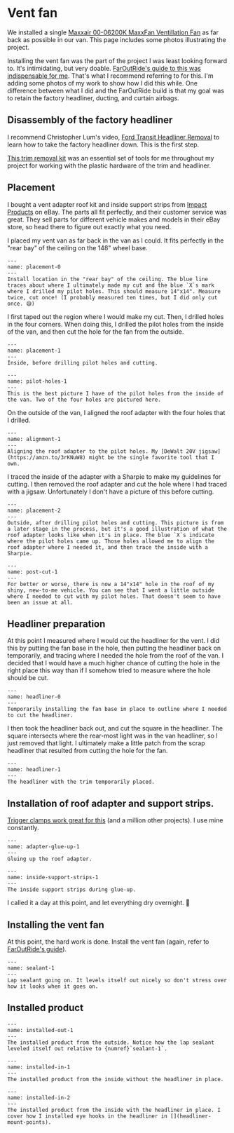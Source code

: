 # Vent fan

We installed a single [Maxxair 00-06200K MaxxFan Ventillation Fan](https://amzn.to/3dAx3qp) as far back as possible in our van. This page includes some photos illustrating the project.

Installing the vent fan was the part of the project I was least looking forward to. It's intimidating, but very doable. [FarOutRide's guide to this was indispensable for me](https://faroutride.com/fan-installation/). That's what I recommend referring to for this. I'm adding some photos of my work to show how I did this while. One difference between what I did and the FarOutRide build is that my goal was to retain the factory headliner, ducting, and curtain airbags.

## Disassembly of the factory headliner

I recommend Christopher Lum's video, [Ford Transit Headliner Removal](https://www.youtube.com/watch?v=AHj7PQ4SD3w) to learn how to take the factory headliner down. This is the first step. 

[This trim removal kit](https://amzn.to/3mfrUHW) was an essential set of tools for me throughout my project for working with the plastic hardware of the trim and headliner.

## Placement

I bought a vent adapter roof kit and inside support strips from [Impact Products](https://www.ebay.com/usr/impactproducts) on eBay. The parts all fit perfectly, and their customer service was great. They sell parts for different vehicle makes and models in their eBay store, so head there to figure out exactly what you need. 

I placed my vent van as far back in the van as I could. It fits perfectly in the "rear bay" of the ceiling on the 148" wheel base.

```{figure} images/vent-fan/placement-0.jpeg
---
name: placement-0
---
Install location in the "rear bay" of the ceiling. The blue line traces about where I ultimately made my cut and the blue `X`s mark where I drilled my pilot holes. This should measure 14"x14". Measure twice, cut once! (I probably measured ten times, but I did only cut once. 😅)
```

I first taped out the region where I would make my cut. Then, I drilled holes in the four corners. When doing this, I drilled the pilot holes from the inside of the van, and then cut the hole for the fan from the outside. 

```{figure} images/vent-fan/placement-1.jpeg
---
name: placement-1
---
Inside, before drilling pilot holes and cutting. 
```

```{figure} images/vent-fan/pilot-holes-1.jpeg
---
name: pilot-holes-1
---
This is the best picture I have of the pilot holes from the inside of the van. Two of the four holes are pictured here.
```

On the outside of the van, I aligned the roof adapter with the four holes that I drilled. 

```{figure} images/vent-fan/alignment-1.jpeg
---
name: alignment-1
---
Aligning the roof adapter to the pilot holes. My [DeWalt 20V jigsaw](https://amzn.to/3rKNuW8) might be the single favorite tool that I own. 
```

I traced the inside of the adapter with a Sharpie to make my guidelines for cutting. I then removed the roof adapter and cut the hole where I had traced with a jigsaw. Unfortunately I don't have a picture of this before cutting.

```{figure} images/vent-fan/placement-2.jpeg
---
name: placement-2
---
Outside, after drilling pilot holes and cutting. This picture is from a later stage in the process, but it's a good illustration of what the roof adapter looks like when it's in place. The blue `X`s indicate where the pilot holes came up. Those holes allowed me to align the roof adapter where I needed it, and then trace the inside with a Sharpie. 
```

```{figure} images/vent-fan/post-cut-1.jpeg
---
name: post-cut-1
---
For better or worse, there is now a 14"x14" hole in the roof of my shiny, new-to-me vehicle. You can see that I went a little outside where I needed to cut with my pilot holes. That doesn't seem to have been an issue at all.
```

## Headliner preparation

At this point I measured where I would cut the headliner for the vent. I did this by putting the fan base in the hole, then putting the headliner back on temporarily, and tracing where I needed the hole from the roof of the van. I decided that I would have a much higher chance of cutting the hole in the right place this way than if I somehow tried to measure where the hole should be cut.

```{figure} images/vent-fan/headliner-0.jpeg
---
name: headliner-0
---
Temporarily installing the fan base in place to outline where I needed to cut the headliner.
```

I then took the headliner back out, and cut the square in the headliner. The square intersects where the rear-most light was in the van headliner, so I just removed that light. I ultimately make a little patch from the scrap headliner that resulted from cutting the hole for the fan.

```{figure} images/vent-fan/headliner-1.jpeg
---
name: headliner-1
---
The headliner with the trim temporarily placed.
```

## Installation of roof adapter and support strips.

[Trigger clamps work great for this](https://amzn.to/3mlmJX1) (and a million other projects). I use mine constantly.

```{figure} images/vent-fan/adapter-glue-up-1.jpeg
---
name: adapter-glue-up-1
---
Gluing up the roof adapter. 
```

```{figure} images/vent-fan/inside-support-strips-1.jpeg
---
name: inside-support-strips-1
---
The inside support strips during glue-up.
```

I called it a day at this point, and let everything dry overnight. 🌙

## Installing the vent fan

At this point, the hard work is done. Install the vent fan (again, refer to [FarOutRide's guide](https://faroutride.com/fan-installation/)).

```{figure} images/vent-fan/sealant-1.jpeg
---
name: sealant-1
---
Lap sealant going on. It levels itself out nicely so don't stress over how it looks when it goes on.
```

## Installed product

```{figure} images/vent-fan/installed-out-1.jpeg
---
name: installed-out-1
---
The installed product from the outside. Notice how the lap sealant leveled itself out relative to {numref}`sealant-1`.
```

```{figure} images/vent-fan/installed-in-1.jpeg
---
name: installed-in-1
---
The installed product from the inside without the headliner in place. 
```

```{figure} images/vent-fan/installed-in-2.jpeg
---
name: installed-in-2
---
The installed product from the inside with the headliner in place. I cover how I installed eye hooks in the headliner in [](headliner-mount-points).
```